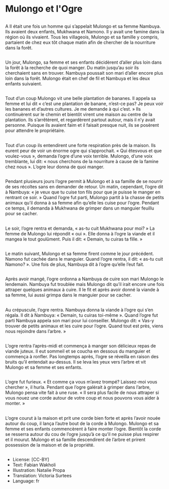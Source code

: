 # Mulongo et l'Ogre

##
A Il était une fois un homme qui
s’appelait Mulongo et sa femme
Nambuya. Ils avaient deux enfants,
Mukhwana et Namono. Il y avait
une famine dans la région où ils
vivaient. Tous les villageois,
Mulongo et sa famille y compris,
partaient de chez eux tôt chaque
matin afin de chercher de la
nourriture dans la forêt.

##
Un jour, Mulongo, sa femme et ses
enfants décidèrent d’aller plus loin
dans la forêt à la recherche de quoi
manger. Du matin jusqu’au soir ils
cherchaient sans en trouver.
Nambuya poussait son mari d’aller
encore plus loin dans la forêt.
Mulongo était en chef de fil et
Nambuya et les deux enfants
suivaient.

##
Tout d’un coup Mulongo vit une
belle plantation de bananes. Il
appela sa femme et lui dit « c’est
une plantation de banane, n’est-ce
pas? Je peux voir les bananes et
d’autres cultures. Je me demande à
qui c’est. » Ils continuèrent sur le
chemin et bientôt virent une maison
au centre de la plantation. Ils
s’arrêtèrent, et regardèrent partout
autour, mais il n’y avait personne.
Puisque ils avaient faim et il faisait
presque nuit, ils se posèrent pour
attendre le propriétaire.

##
Tout d’un coup ils entendirent une
forte respiration près de la maison.
Ils eurent peur de voir un énorme
ogre qui s’approchait. « Qui êtesvous et que voulez-vous »,
demanda l’ogre d’une voix terrible.
Mulongo, d’une voix tremblante, lui
dit: « nous cherchons de la
nourriture à cause de la famine
chez nous ». L’ogre leur donna de
quoi manger.

##
Pendant plusieurs jours l’ogre
permit à Mulongo et à sa famille de
se nourrir de ses récoltes sans en
demander de retour. Un matin,
cependant, l’ogre dit à Nambuya: «
je veux que tu cuise ton fils pour
que je puisse le manger en rentrant
ce soir. » Quand l’ogre fut parti,
Mulongo partit à la chasse de petits
animaux qu’il donna à sa femme
afin qu’elle les cuise pour l’ogre.
Pendant ce temps, il demanda à
Mukhwana de grimper dans un
manguier feuillu pour se cacher.

##
Le soir, l’ogre rentra et demanda, «
as-tu cuit Mukhwana pour moi? » La
femme de Mulongo lui répondit «
oui ». Elle donna à l’ogre la viande
et il mangea le tout goulûment. Puis
il dit: « Demain, tu cuiras ta fille. »

##
Le matin suivant, Mulongo et sa
femme firent comme le jour
précédent. Namono fut cachée dans
le manguier.
Quand l’ogre rentra, il dit: « as-tu
cuit Namono? ». Une fois de plus,
Nambuya dit à l’ogre qu’elle l’eut
fait.

##
Après avoir mangé, l’ogre ordonna
a Nambuya de cuire son mari
Mulongo le lendemain. Nambuya fut
troublée mais Mulongo dit qu’il irait
encore une fois attraper quelques
animaux à cuire. Il le fit et après
avoir donné la viande à sa femme,
lui aussi grimpa dans le manguier
pour se cacher.

##
Au crépuscule, l’ogre rentra.
Nambuya donna la viande à l’ogre
qui s’en régala. Il dit à Nambuya: «
Demain, tu cuiras toi-même ».
Quand l’ogre fut parti Nambuya
appela son mari pour lui conseiller.
Mulongo dit: « Vas-y trouver de
petits animaux et les cuire pour
l’ogre. Quand tout est près, viens
nous rejoindre dans l’arbre. »

##
L’ogre rentra l’après-midi et
commença à manger son délicieux
repas de viande juteux. Il eut
sommeil et se coucha en dessous
du manguier et commença à
ronfler. Pas longtemps après, l’ogre
se réveilla en raison des bruits qu’il
entendait au-dessus. Il se leva les
yeux vers l’arbre et vit Mulongo et
sa femme et ses enfants.

##
L’ogre fut furieux. « Et comme ça
vous m’avez trompé? Laissez-moi
vous chercher », il hurla. Pendant
que l’ogre galérait à grimper dans
l’arbre, Mulongo pensa vite fait à
une ruse. « Il sera plus facile de
nous attraper si vous nouez une
corde autour de votre coup et nous
pouvons vous aider à monter. »

##
L’ogre courut à la maison et prit
une corde bien forte et après l’avoir
nouée autour du coup, il lança
l’autre bout de la corde à Mulongo.
Mulongo et sa femme et ses enfants
commencèrent à faire monter
l’ogre. Bientôt la corde se resserra
autour du cou de l’ogre jusqu’à ce
qu’il ne puisse plus respirer et il
mourut. Mulongo et sa famille
descendirent de l’arbre et prirent
possession de la maison et de la
propriété.

##
* License: [CC-BY]
* Text: Fabian Wakholi
* Illustration: Natalie Propa
* Translation: Victoria Surtees
* Language: fr
